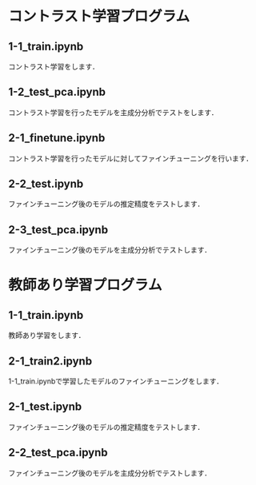 # コントラスト学習プログラム  
  
## 1-1_train.ipynb  
コントラスト学習をします．  

## 1-2_test_pca.ipynb
コントラスト学習を行ったモデルを主成分分析でテストをします．

## 2-1_finetune.ipynb
コントラスト学習を行ったモデルに対してファインチューニングを行います．

## 2-2_test.ipynb
ファインチューニング後のモデルの推定精度をテストします．

## 2-3_test_pca.ipynb
ファインチューニング後のモデルを主成分分析でテストします．  
  

  
# 教師あり学習プログラム  
  
## 1-1_train.ipynb  
教師あり学習をします．  

## 2-1_train2.ipynb
1-1_train.ipynbで学習したモデルのファインチューニングをします．

## 2-1_test.ipynb
ファインチューニング後のモデルの推定精度をテストします．

## 2-2_test_pca.ipynb
ファインチューニング後のモデルを主成分分析でテストします．  
